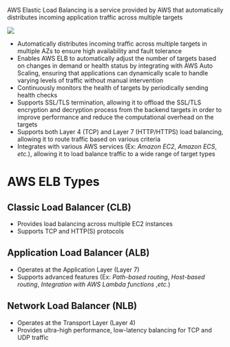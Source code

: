 AWS Elastic Load Balancing is a service provided by AWS that automatically distributes incoming application traffic across multiple targets 

![](https://github.com/JonmarCorpuz/SecondBrain/blob/main/Assets/ELB%20Example.PNG)

* Automatically distributes incoming traffic across multiple targets in multiple AZs to ensure high availability and fault tolerance
* Enables AWS ELB to automatically adjust the number of targets based on changes in demand or health status by integrating with AWS Auto Scaling, ensuring that applications can dynamically scale to handle varying levels of traffic without manual intervention
* Continuously monitors the health of targets by periodically sending health checks
* Supports SSL/TLS termination, allowing it to offload the SSL/TLS encryption and decryption process from the backend targets in order to improve performance and reduce the computational overhead on the targets
* Supports both Layer 4 (TCP) and Layer 7 (HTTP/HTTPS) load balancing, allowing it to route traffic based on various criteria
* Integrates with various AWS services (Ex: *Amazon EC2*, *Amazon ECS*, *etc.*), allowing it to load balance traffic to a wide range of target types

# AWS ELB Types

## Classic Load Balancer (CLB)

* Provides load balancing across multiple EC2 instances
* Supports TCP and HTTP(S) protocols

## Application Load Balancer (ALB)

* Operates at the Application Layer (Layer 7) 
* Supports advanced features (Ex: *Path-based routing*, *Host-based routing*, *Integration with AWS Lambda functions* ,*etc.*)

## Network Load Balancer (NLB)

* Operates at the Transport Layer (Layer 4)
* Provides ultra-high performance, low-latency balancing for TCP and UDP traffic
